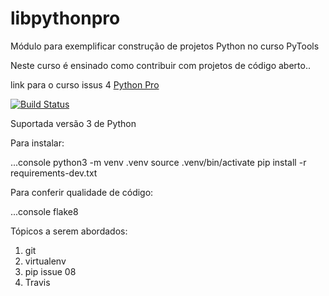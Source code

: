 # libpythonpro
Módulo para exemplificar construção de projetos Python no curso PyTools

Neste curso é ensinado como contribuir com projetos de código aberto..

link para o curso issus 4  [Python Pro](https://github.com/ogpgit/libpythonpro)

[![Build Status](https://travis-ci.org/ogpgit/libpythonpro.svg?branch=master)](https://travis-ci.org/ogpgit/libpythonpro)

Suportada versão 3 de Python 

Para instalar:

...console
python3 -m venv .venv
source .venv/bin/activate
pip install -r requirements-dev.txt

Para conferir qualidade de código:

...console
flake8

Tópicos a serem abordados:
1. git
2. virtualenv
3. pip issue 08
4. Travis


